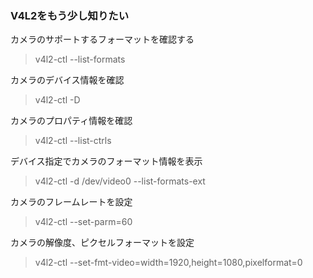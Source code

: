 ### V4L2をもう少し知りたい  
  
カメラのサポートするフォーマットを確認する  
> v4l2-ctl --list-formats  

カメラのデバイス情報を確認  
> v4l2-ctl -D    
  
カメラのプロパティ情報を確認  
> v4l2-ctl --list-ctrls  

デバイス指定でカメラのフォーマット情報を表示
> v4l2-ctl -d /dev/video0 --list-formats-ext

カメラのフレームレートを設定
> v4l2-ctl --set-parm=60

カメラの解像度、ピクセルフォーマットを設定
> v4l2-ctl --set-fmt-video=width=1920,height=1080,pixelformat=0

